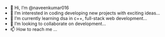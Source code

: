 - 👋 Hi, I’m @naveenkumar016
- 👀 I’m interested in coding developing new projects with exciting ideas...
- 🌱 I’m currently learning  dsa in c++, full-stack web development...
- 💞️ I’m looking to collaborate on development...
- 📫 How to reach me ...

<!---
naveenkumar016/naveenkumar016 is a ✨ special ✨ repository because its `README.md` (this file) appears on your GitHub profile.
You can click the Preview link to take a look at your changes.
--->
